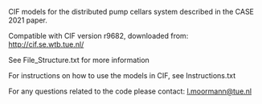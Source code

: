 CIF models for the distributed pump cellars system described in the CASE 2021 paper.

Compatible with CIF version r9682, downloaded from: http://cif.se.wtb.tue.nl/

See File_Structure.txt for more information

For instructions on how to use the models in CIF, see Instructions.txt

For any questions related to the code please contact: l.moormann@tue.nl